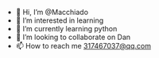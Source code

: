 - 👋 Hi, I’m @Macchiado
- 👀 I’m interested in learning
- 🌱 I’m currently learning python
- 💞️ I’m looking to collaborate on Dan
- 📫 How to reach me 317467037@qq.com

<!---
Macchiado/Macchiado is a ✨ special ✨ repository because its `README.md` (this file) appears on your GitHub profile.
You can click the Preview link to take a look at your changes.
--->
